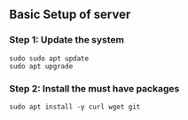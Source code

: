 ## Basic Setup of server

### Step 1: Update the system
```shell
sudo sudo apt update
sudo apt upgrade
```

### Step 2: Install the must have packages
```shell
sudo apt install -y curl wget git
```